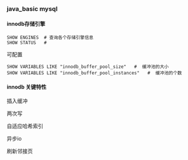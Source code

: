 ### java_basic   mysql

#### innodb存储引擎
    
    
    
    SHOW ENGINES  # 查询各个存储引擎信息
    SHOW STATUS   #
    
可配置

    SHOW VARIABLES LIKE "innodb_buffer_pool_size"   #  缓冲池的大小
    SHOW VARIABLES LIKE "innodb_buffer_pool_instances"   #  缓冲池的个数
    
#### innodb 关键特性

插入缓冲

两次写

自适应哈希索引

异步io

刷新邻接页

